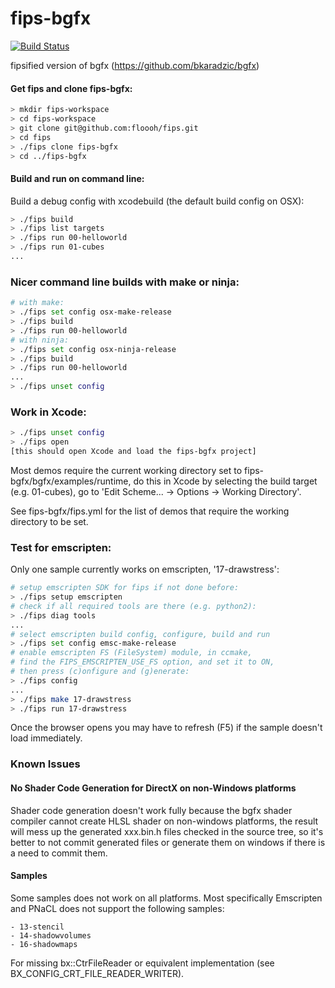 # fips-bgfx

[![Build Status](https://travis-ci.org/fungos/fips-bgfx.svg?branch=travis-ci)](https://travis-ci.org/fungos/fips-bgfx)

fipsified version of bgfx (https://github.com/bkaradzic/bgfx)

#### Get fips and clone fips-bgfx:

```bash
> mkdir fips-workspace
> cd fips-workspace
> git clone git@github.com:floooh/fips.git
> cd fips
> ./fips clone fips-bgfx
> cd ../fips-bgfx
```

#### Build and run on command line:

Build a debug config with xcodebuild (the default build
config on OSX):

```bash
> ./fips build
> ./fips list targets
> ./fips run 00-helloworld
> ./fips run 01-cubes
...
```

### Nicer command line builds with make or ninja:

```bash
# with make:
> ./fips set config osx-make-release
> ./fips build
> ./fips run 00-helloworld
# with ninja:
> ./fips set config osx-ninja-release
> ./fips build
> ./fips run 00-helloworld
...
> ./fips unset config
```

### Work in Xcode:

```bash
> ./fips unset config
> ./fips open
[this should open Xcode and load the fips-bgfx project]
```

Most demos require the current working directory set to
fips-bgfx/bgfx/examples/runtime, do this in Xcode by selecting
the build target (e.g. 01-cubes), go to
'Edit Scheme... -> Options -> Working Directory'.

See fips-bgfx/fips.yml for the list of demos that require the
working directory to be set.

### Test for emscripten:

Only one sample currently works on emscripten, '17-drawstress':

```bash
# setup emscripten SDK for fips if not done before:
> ./fips setup emscripten
# check if all required tools are there (e.g. python2):
> ./fips diag tools
...
# select emscripten build config, configure, build and run
> ./fips set config emsc-make-release
# enable emscripten FS (FileSystem) module, in ccmake,
# find the FIPS_EMSCRIPTEN_USE_FS option, and set it to ON,
# then press (c)onfigure and (g)enerate:
> ./fips config
...
> ./fips make 17-drawstress
> ./fips run 17-drawstress
```

Once the browser opens you may have to refresh (F5) if the sample
doesn't load immediately.

### Known Issues

#### No Shader Code Generation for DirectX on non-Windows platforms

Shader code generation doesn't work fully because the bgfx shader
compiler cannot create HLSL shader on non-windows platforms, the result
will mess up the generated xxx.bin.h files checked in the source tree,
so it's better to not commit generated files or generate them on windows
if there is a need to commit them.

#### Samples

Some samples does not work on all platforms.
Most specifically Emscripten and PNaCL does not support the following samples:

	- 13-stencil
	- 14-shadowvolumes
	- 16-shadowmaps

For missing bx::CtrFileReader or equivalent implementation (see BX_CONFIG_CRT_FILE_READER_WRITER).
